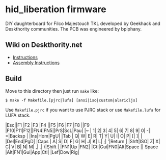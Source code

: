 hid_liberation firmware
======================
DIY daughterboard for Filco Majestouch TKL developed by Geekhack and Deskthority communities.
The PCB was engineered by bpiphany.

## Wiki on Deskthority.net
- [Instructions](http://deskthority.net/wiki/HID_Liberation_Device_-_Instructions)
- [Assembly Instructions](http://deskthority.net/wiki/HID_Liberation_Device_-_DIY_Instructions)


Build
-----
Move to this directory then just run `make` like:

    $ make -f Makefile.[pjrc|lufa] [ansi|iso|custom|alaricljs]

Use `Makefile.pjrc` if you want to use PJRC stack or use `Makefile.lufa` for LUFA stack.

|Esc||F1 |F2 |F3 |F4 ||F5 |F6 |F7 |F8 ||F9 |F10|F11|F12||FN4|FN5||PrS|ScL|Pau|
|~  |  1|  2|  3|  4|  5|  6|  7|  8|  9|  0|  -|  =|Backsp |    |Ins|Hom|PgU|
|Tab  |  Q|  W|  E|  R|  T|  Y|  U|  I|  O|  P|  [|  ]|     |    |Del|End|PgD|
|Caps  |  A|  S|  D|  F|  G|  H|  J|  K|  L|  ;|  '|Return  |
|Shft|ISO|  Z|  X|  C|  V|  B|  N|  M|  ,|  .|  /|Shift     |    |FN1|Up |FN2|
|Ctl|Gui|FN0|Alt|Space || Space         |Alt|FN1|Gui|App|Ctl|    |Lef|Dow|Rig|

